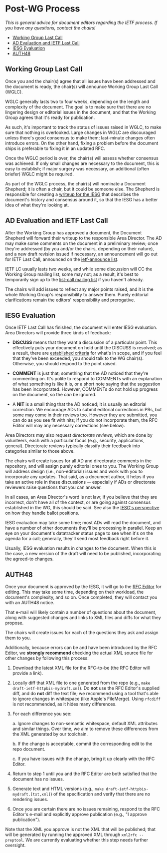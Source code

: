 # Post-WG Process

_This is general advice for document editors regarding the IETF process. If you have any questions, contact the chairs!_

<!-- START doctoc generated TOC please keep comment here to allow auto update -->
<!-- DON'T EDIT THIS SECTION, INSTEAD RE-RUN doctoc TO UPDATE -->

- [Working Group Last Call](#working-group-last-call)
- [AD Evaluation and IETF Last Call](#ad-evaluation-and-ietf-last-call)
- [IESG Evaluation](#iesg-evaluation)
- [AUTH48](#auth48)

<!-- END doctoc generated TOC please keep comment here to allow auto update -->

## Working Group Last Call

Once you and the chair(s) agree that all issues have been addressed and the document is ready, the chair(s) will announce Working Group Last Call (WGLC).

WGLC generally lasts two to four weeks, depending on the length and complexity of the document. The goal is to make sure that there are no lingering design or editorial issues in the document, and that the Working Group agrees that it's ready for publication.

As such, it's important to track the status of issues raised in WGLC, to make sure that nothing is overlooked. Large changes in WGLC are discouraged unless there's good consensus to make them; last-minute changes often introduce errors. On the other hand, fixing a problem before the document ships is preferable to fixing it in an updated RFC.

Once the WGLC period is over, the chair(s) will assess whether consensus was achieved. If only small changes are necessary to the document, this is easy to establish; if major surgery was necessary, an additional (often briefer) WGLC might be required.

As part of the WGLC process, the chair(s) will nominate a Document Shepherd; it is often a chair, but it could be someone else. The Shepherd is responsible for creating a [writeup for the IESG](http://ietf.org/iesg/template/doc-writeup.html) that describes the document's history and consensus around it, so that the IESG has a better idea of what they're looking at.

## AD Evaluation and IETF Last Call

After the Working Group has approved a document, the Document Shepherd will forward their writeup to the responsible Area Director. The AD may make some comments on the document in a preliminary review; once they're addressed (by you and/or the chairs, depending on their nature), and a new draft revision issued if necessary, an announcement will go out for IETF Last Call, announced on the [ietf-announce list](https://mailarchive.ietf.org/arch/browse/ietf-announce/).

IETF LC usually lasts two weeks, and while some discussion will CC the Working Group mailing list, some may not; as a result, it's best to temporarily sign up to the [list-call mailing list](https://www.ietf.org/mailman/listinfo/last-call) if you haven't already.

The chairs will add issues to reflect any major points raised, and it is the whole Working Group's responsibility to answer them. Purely editorial clarifications remain the editors' responsibility and prerogative.

## IESG Evaluation

Once IETF Last Call has finished, the document will enter IESG evaluation. Area Directors will provide three kinds of feedback:

* **DISCUSS** means that they want a discussion of a particular point. This effectively puts your document on hold until the DISCUSS is resolved; as a result, there are [established criteria](https://ietf.org/about/groups/iesg/statements/iesg-discuss-criteria/) for what's in scope, and if you feel that they've been exceeded, you should talk to the WG chair(s). Otherwise, you should respond to the point raised.

* **COMMENT** is just that; something that the AD noticed that they're commenting on. It's polite to respond to COMMENTs with an explanation of what something is like it is, or a short note saying that the suggestion has been incorporated. However, COMMENTs do not hold up progress on the document, so the _can_ be ignored.

* A **NIT** is a small thing that the AD noticed; it is usually an editorial correction. We encourage ADs to submit editorial corrections in PRs, but some may come in their reviews too. However they are submitted, you can do as you see fit with nits; if you do not incorporate them, the RFC Editor will may any necessary corrections (see below).

Area Directors may also request _directorate reviews_, which are done by volunteers, each with a particular focus (e.g., security, applications, general). Directorate reviews typically classify their feedback into categories similar to those above.

The chairs will create issues for all AD and directorate comments in the repository, and will assign purely editorial ones to you. The Working Group will address design (i.e., non-editorial) issues and work with you to incorporate any updates. That said, as a document author, it helps if you take an active role in these discussions -- especially if ADs or directorate reviewers raise questions that you can answer.

In all cases, an Area Director's word is not law; if you believe that they are incorrect, don't have all of the context, or are going against consensus established in the WG, this should be said. See also the [IESG's perspective](https://www.ietf.org/about/groups/iesg/statements/handling-ballot-positions/) on how they handle ballot positions.

IESG evaluation may take some time; most ADs will read the document, and have a number of other documents they'll be processing in parallel. Keep an eye on your document's datatracker status page to see when it's on the agenda for a call; generally, they'll send most feedback right before it.

Usually, IESG evaluation results in changes to the document. When this is the case, a new version of the draft will need to be published, incorporating the agreed-to changes.

## AUTH48

Once your document is approved by the IESG, it will go to the [RFC Editor](https://rfc-editor.org/) for editing. This may take some time, depending on their workload, the document's complexity, and so on. Once completed, they will contact you with an AUTH48 notice.

That e-mail will likely contain a number of questions about the document, along with suggested changes and links to XML files and diffs for what they propose.

The chairs will create issues for each of the questions they ask and assign them to you. 

Additionally, because errors can be and have been introduced by the RFC Editor, we **strongly recommend** checking the actual XML source file for other changes by following this process:

1. Download the latest XML file for the RFC-to-be (the RFC Editor will provide a link).

2. Locally diff that XML file to one generated from the repo (e.g., `make draft-ietf-httpbis-mydraft.xml`). Do **not** use the RFC Editor's supplied diff, and do **not** diff the text file; we recommend using a tool that's able to ignore changes in whitespace (like Apple's FileMerge). Using `rfcdiff` is not recommended, as it hides many differences.

3. For each difference you see:

   a. Ignore changes to non-semantic whitespace, default XML attributes and similar things. Over time, we aim to remove these differences from the XML generated by our toolchain.

   b. If the change is acceptable, commit the corresponding edit to the repo document.

   c. If you have issues with the change, bring it up clearly with the RFC Editor.

4. Return to step 1 until you and the RFC Editor are both satisfied that the document has no issues.

5. Generate text and HTML versions (e.g., `make draft-ietf-httpbis-mydraft.[txt,xml]`) of the specification and verify that there are no rendering issues.

6. Once you are certain there are no issues remaining, respond to the RFC Editor's e-mail and explicitly approve publication (e.g., "I approve publication").

Note that the XML you approve is not the XML that will be published; that will be generated by running the approved XML through `xml2rfc --preptool`. We are currently evaluating whether this step needs further oversight.
